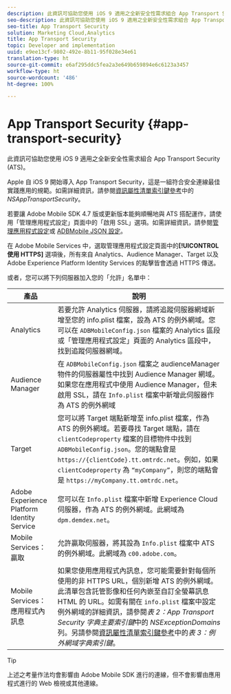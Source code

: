 ```yaml
---
description: 此資訊可協助您使用 iOS 9 適用之全新安全性需求組合 App Transport Security (ATS)。
seo-description: 此資訊可協助您使用 iOS 9 適用之全新安全性需求組合 App Transport Security (ATS)。
seo-title: App Transport Security
solution: Marketing Cloud,Analytics
title: App Transport Security
topic: Developer and implementation
uuid: e9ee13cf-9802-492e-8b11-95f028e34e61
translation-type: ht
source-git-commit: e6af295ddc5fea2a3e649b659894e6c6123a3457
workflow-type: ht
source-wordcount: '486'
ht-degree: 100%

---
```



# App Transport Security {#app-transport-security}

此資訊可協助您使用 iOS 9 適用之全新安全性需求組合 App Transport Security (ATS)。

Apple 自 iOS 9 開始導入 App Transport Security，這是一組符合安全連線最佳實踐應用的規範。如需詳細資訊，請參閱[資訊屬性清單索引鍵參考](https://developer.apple.com/library/prerelease/ios/technotes/App-Transport-Security-Technote/)中的 *NSAppTransportSecurity*。

若要讓 Adobe Mobile SDK 4.7 版或更新版本能夠順暢地與 ATS 搭配運作，請使用「管理應用程式設定」頁面中的「啟用 SSL」選項。如需詳細資訊，請參閱[管理應用程式設定](/help/using/c-manage-app-settings/c-manage-app-settings.md)或 [ADBMobile JSON 設定](/help/ios/configuration/json-config/json-config.md)。

在 Adobe Mobile Services 中，選取管理應用程式設定頁面中的&#x200B;**[!UICONTROL 使用 HTTPS]** 選項後，所有來自 Analytics、Audience Manager、Target 以及 Adobe Experience Platform Identity Services 的點擊皆會透過 HTTPS 傳送。

或者，您可以將下列伺服器加入您的「允許」名單中：

| 產品 | 說明 |
|--- |--- |
| Analytics | 若要允許 Analytics 伺服器，請將追蹤伺服器網域新增至您的 info.plist 檔案，設為 ATS 的例外網域。您可以在 `ADBMobileConfig.json` 檔案的 Analytics 區段或「管理應用程式設定」頁面的 Analytics 區段中，找到追蹤伺服器網域。 |
| Audience Manager | 在 `ADBMobileConfig.json` 檔案之 audienceManager 物件的伺服器屬性中找到 Audience Manager 網域。如果您在應用程式中使用 Audience Manager，但未啟用 SSL，請在 `Info.plist` 檔案中新增此伺服器作為 ATS 的例外網域 |
| Target | 您可以將 Target 端點新增至 info.plist 檔案，作為 ATS 的例外網域。若要尋找 Target 端點，請在 `clientCodeproperty` 檔案的目標物件中找到 `ADBMobileConfig.json`。您的端點會是 `https://{clientCode}.tt.omtrdc.net`。例如，如果 `clientCodeproperty` 為 `“myCompany”`，則您的端點會是 `https://myCompany.tt.omtrdc.net`。 |
| Adobe Experience Platform Identity Service | 您可以在 `Info.plist` 檔案中新增 Experience Cloud 伺服器，作為 ATS 的例外網域。此網域為 `dpm.demdex.net`。 |
| Mobile Services：贏取 | 允許贏取伺服器，將其設為 `Info.plist` 檔案中 ATS 的例外網域。此網域為 `c00.adobe.com`。 |
| Mobile Services：應用程式內訊息 | 如果您使用應用程式內訊息，您可能需要針對每個所使用的非 HTTPS URL，個別新增 ATS 的例外網域。此清單包含託管影像和任何內嵌至自訂全螢幕訊息 HTML 的 URL。如需有關在 `info.plist` 檔案中設定例外網域的詳細資訊，請參閱&#x200B;*表 2：App Transport Security 字典主要索引鍵*&#x200B;中的 *NSExceptionDomains* 列。另請參閱[資訊屬性清單索引鍵參考](https://developer.apple.com/library/prerelease/ios/technotes/App-Transport-Security-Technote/)中的&#x200B;*表 3：例外網域字典索引鍵*。 |

>[!TIP]
>
>上述之考量作法均會影響由 Adobe Mobile SDK 進行的連線，但不會影響由應用程式進行的 Web 檢視或其他連線。

